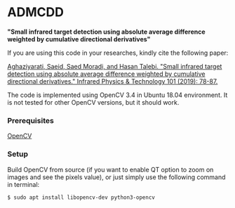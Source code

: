 # ADMCDD

__"Small infrared target detection using absolute average difference weighted by cumulative directional derivatives"__

If you are using this code in your researches, kindly cite the following paper:

[Aghaziyarati, Saeid, Saed Moradi, and Hasan Talebi. "Small infrared target detection using absolute average difference weighted by cumulative directional derivatives." Infrared Physics & Technology 101 (2019): 78-87.](https://www.sciencedirect.com/science/article/abs/pii/S1350449518309654)

The code is implemented using OpenCV 3.4 in Ubuntu 18.04 environment. It is not tested for other OpenCV versions, but it should work. 
### Prerequisites
[OpenCV](http://opencv.org/)

### Setup
Build OpenCV from source (if you want to enable QT option to zoom on images and see the pixels value), or just simply use the following command in terminal:

```shell
$ sudo apt install libopencv-dev python3-opencv
```





